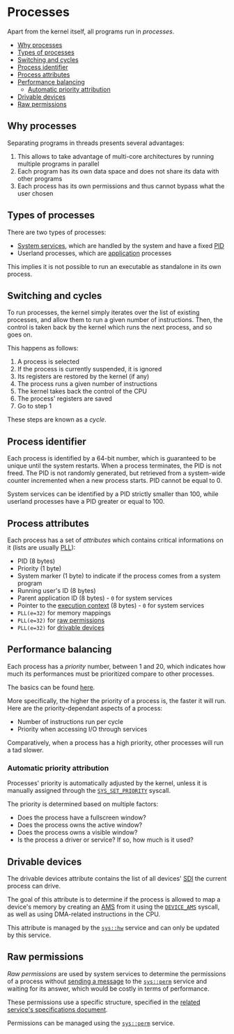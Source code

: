# Processes

Apart from the kernel itself, all programs run in _processes_.

- [Why processes](#why-processes)
- [Types of processes](#types-of-processes)
- [Switching and cycles](#switching-and-cycles)
- [Process identifier](#process-identifier)
- [Process attributes](#process-attributes)
- [Performance balancing](#performance-balancing)
  - [Automatic priority attribution](#automatic-priority-attribution)
- [Drivable devices](#drivable-devices)
- [Raw permissions](#raw-permissions)

## Why processes

Separating programs in threads presents several advantages:

1. This allows to take advantage of multi-core architectures by running multiple programs in parallel
2. Each program has its own data space and does not share its data with other programs
3. Each process has its own permissions and thus cannot bypass what the user chosen

## Types of processes

There are two types of processes:

* [System services](../services.md#system-services), which are handled by the system and have a fixed [PID](#process-identifier)
* Userland processes, which are [application](../../concepts/applications.md) processes

This implies it is not possible to run an executable as standalone in its own process.

## Switching and cycles

To run processes, the kernel simply iterates over the list of existing processes, and allow them to run a given number of instructions. Then, the control is taken back by the kernel which runs the next process, and so goes on.

This happens as follows:

1. A process is selected
2. If the process is currently suspended, it is ignored
3. Its registers are restored by the kernel (if any)
4. The process runs a given number of instructions
5. The kernel takes back the control of the CPU
6. The process' registers are saved
7. Go to step 1

These steps are known as a _cycle_.

## Process identifier

Each process is identified by a 64-bit number, which is guaranteed to be unique until the system restarts. When a process terminates, the PID is not freed. The PID is not randomly generated, but retrieved from a system-wide counter incremented when a new process starts. PID cannot be equal to 0.

System services can be identified by a PID strictly smaller than 100, while userland processes have a PID greater or equal to 100.

## Process attributes

Each process has a set of _attributes_ which contains critical informations on it (lists are usually [PLL](data-structures.md#packed-linked-lists)):

- PID (8 bytes)
- Priority (1 byte)
- System marker (1 byte) to indicate if the process comes from a system program
- Running user's ID (8 bytes)
- Parent application ID (8 bytes) - `0` for system services
- Pointer to the [execution context](../applications/context.md) (8 bytes) - `0` for system services
- `PLL(e=32)` for memory mappings
- `PLL(e=32)` for [raw permissions](#raw-permissions)
- `PLL(e=32)` for [drivable devices](#drivable-devices)

## Performance balancing

Each process has a _priority_ number, between 1 and 20, which indicates how much its performances must be prioritized compare to other processes.

The basics can be found [here](../../features/balancer.md).

More specifically, the higher the priority of a process is, the faster it will run. Here are the priority-dependant aspects of a process:

- Number of instructions run per cycle
- Priority when accessing I/O through services

Comparatively, when a process has a high priority, other processes will run a tad slower.

### Automatic priority attribution

Processes' priority is automatically adjusted by the kernel, unless it is manually assigned through the [`SYS_SET_PRIORITY`](syscalls.md#0xd3-sys_set_priority) syscall.

The priority is determined based on multiple factors:

- Does the process have a fullscreen window?
- Does the process owns the active window?
- Does the process owns a visible window?
- Is the process a driver or service? If so, how much is it used?

## Drivable devices

The drivable devices attribute contains the list of all devices' [SDI](hardware.md#session-device-identifier) the current process can drive.

The goal of this attribute is to determine if the process is allowed to map a device's memory by creating an [AMS](memory.md#abstract-memory-segments) from it using the [`DEVICE_AMS`](syscalls.md#0x34-device_ams) syscall, as well as using DMA-related instructions in the CPU.

This attribute is managed by the [`sys::hw`](../system-services/hw.md) service and can only be updated by this service.

## Raw permissions

_Raw permissions_ are used by system services to determine the permissions of a process without [sending a message](ipc.md#exchanges-and-messages) to the [`sys::perm`](../system-services/perm.md) service and waiting for its answer, which would be costly in terms of performance.

These permissions use a specific structure, specified in the [related service's specifications document](../system-services/perm.md#list-of-permissions).

Permissions can be managed using the [`sys::perm`](../system-services/perm.md) service.